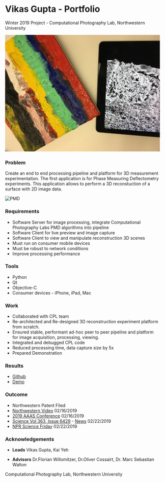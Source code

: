 # Vikas Gupta - Portfolio
Winter 2019 Project - Computational Photography Lab, Northwestern University

![Painting](w19.jpg)

### Problem
Create an end to end processing pipeline and platform for 3D measurement experimentation. The first application is for Phase Measuring Deflectometry experiments. This application allows to perform a 3D reconstuction of a surface with 2D image data. 

![PMD](https://spieswl.github.io/assets/images/projects/webrtc-perception/pmd_slide_1.png)


### Requirements
* Software Server for image processing, integrate Computational Photography Labs PMD algorithms into pipeline
* Software Client for live preview and image capture
* Software Client to view and manipulate reconstruction 3D scenes
* Must run on consumer mobile devices
* Must be robust to network conditions
* Improve processing performance

### Tools
* Python
* Qt
* Objective-C
* Consumer devices - iPhone, iPad, Mac

### Work
* Collaborated with CPL team
* Re-architected and Re-designed 3D reconstruction experiment platform from scratch.
* Ensured stable, performant ad-hoc peer to peer pipeline and platform for image acquisition, processing, viewing.
* Integrated and debugged CPL code
* Reduced processing time, data capture size by 5x
* Prepared Demonstration

### Results
* [Github](https://github.com/vnmr/pmd)
* [Demo](https://github.com/vnmr/pmd/blob/master/lab_demo.mov)

### Outcome 
* Northwestern Patent Filed
* [Northwestern Video](https://www.youtube.com/watch?time_continue=2&v=z7BLeWgk-a0) 02/16/2019
* [2019 AAAS Conference](https://news.northwestern.edu/for-journalists/press-kits/2019-aaas-conference/) 02/16/2019
* [Science Vol 363, Issue 6429](http://science.sciencemag.org/content/363/6429) - [News](http://science.sciencemag.org/content/363/6429/796.full.pdf) 02/22/2019
* [NPR Science Friday](https://www.sciencefriday.com/segments/clearing-up-the-art-acne-on-georgia-okeeffes-paintings/) 02/22/2019

### Acknowledgements
* **Leads** Vikas Gupta, Kai Yeh

* **Advisors** Dr.Florian Willomitzer, Dr.Oliver Cossairt, Dr. Marc Sebastian Walton

Computational Photography Lab, Northwestern University
